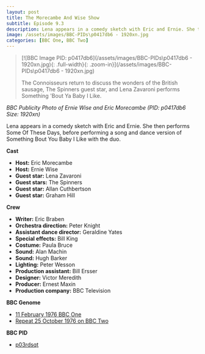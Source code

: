 ```yaml
---
layout: post
title: The Morecambe And Wise Show
subtitle: Episode 9.3
description: Lena appears in a comedy sketch with Eric and Ernie. She then performs Some Of These Days, before performing a song and dance version of Something Bout You Baby I Like with the duo.
image: /assets/images/BBC-PIDs\p0417db6 - 1920xn.jpg
categories: [BBC One, BBC Two]
---
```


> [![BBC Image PID: p0417db6](/assets/images/BBC-PIDs\p0417db6 - 1920xn.jpg){: .full-width}{: .zoom-in}](/assets/images/BBC-PIDs\p0417db6 - 1920xn.jpg)
>
> The Connoisseurs return to discuss the wonders of the British sausage, The Spinners guest star, and Lena Zavaroni performs Something 'Bout Ya Baby I Like.

<cite>BBC Publicity Photo of Ernie Wise and Eric Morecambe (PID: p0417db6 Size: 1920xn)</cite>

Lena appears in a comedy sketch with Eric and Ernie. She then performs Some Of These Days, before performing a song and dance version of Something Bout You Baby I Like with the duo.

**Cast**
* **Host:** Eric Morecambe
* **Host:** Ernie Wise
* **Guest star:** Lena Zavaroni
* **Guest stars:** The Spinners
* **Guest star:** Allan Cuthbertson
* **Guest star:** Graham Hill

**Crew**
* **Writer:** Eric Braben
* **Orchestra direction:** Peter Knight
* **Assistant dance director:** Geraldine Yates
* **Special effects:** Bill King
* **Costume:** Paula Bruce
* **Sound:** Alan Machin
* **Sound:** Hugh Barker
* **Lighting:** Peter Wesson
* **Production assistant:** Bill Ersser
* **Designer:** Victor Meredith
* **Producer:** Ernest Maxin
* **Production company:** BBC Television

**BBC Genome**
* [11 February 1976 BBC One](http://genome.ch.bbc.co.uk/fe87a54c8be24d70a371c9d0ee336e45)
* [Repeat 25 October 1976 on BBC Two](https://genome.ch.bbc.co.uk/73e51123dc8d42a0b02e8f2442b34d9c)

**BBC PID**
* [p03rdsqt](https://www.bbc.co.uk/programmes/p03rdsqt)

<style>
.dt-published {display: none;}
.post-meta:after {content: "11 February 1976 BBC One, repeat 25 October 1976 BBC Two";}
.height-adjust1 {width:auto; height:350px;}
.height-adjust2 {width:auto; height:307px;}
</style>
